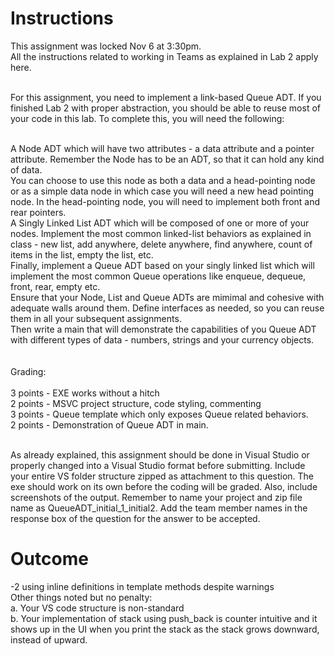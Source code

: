 # Instructions
This assignment was locked Nov 6 at 3:30pm.
<br />All the instructions related to working in Teams as explained in Lab 2 apply here.

 

<br />For this assignment, you need to implement a link-based Queue ADT.  If you finished Lab 2 with proper abstraction, you should be able to reuse most of your code in this lab.  To complete this, you will need the following:

 

<br />A Node ADT which will have two attributes - a data attribute and a pointer attribute.  Remember the Node has to be an ADT, so that it can hold any kind of data.
<br />You can choose to use this node as both a data and a head-pointing node or as a simple data node in which case you will need a new head pointing node.  In the head-pointing node, you will need to implement both front and rear pointers.
<br />A Singly Linked List ADT which will be composed of one or more of your nodes.  Implement the most common linked-list behaviors as explained in class - new list, add anywhere, delete anywhere, find anywhere, count of items in the list, empty the list, etc.
<br />Finally, implement a Queue ADT based on your singly linked list which will implement the most common Queue operations like enqueue, dequeue, front, rear, empty etc.
<br />Ensure that your Node, List and Queue ADTs are mimimal and cohesive with adequate walls around them.  Define interfaces as needed, so you can reuse them in all your subsequent assignments.
<br />Then write a main that will demonstrate the capabilities of you Queue ADT with different types of data - numbers, strings and your currency objects.
<br /> 
<br />
<br />Grading:
<br />
<br />3 points - EXE works without a hitch
<br />2 points - MSVC project structure, code styling, commenting
<br />3 points - Queue template which only exposes Queue related behaviors.
<br />2 points - Demonstration of Queue ADT in main.
 

<br />As already explained, this assignment should be done in Visual Studio or properly changed into a Visual Studio format before submitting.  Include your entire VS folder structure zipped as attachment to this question.  The exe should work on its own before the coding will be graded.  Also, include screenshots of the output.  Remember to name your project and zip file name as QueueADT_initial_1_initial2.  Add the team member names in the response box of the question for the answer to be accepted.

# Outcome
-2 using inline definitions in template methods despite warnings
<br />Other things noted but no penalty:
<br />a. Your VS code structure is non-standard
<br />b. Your implementation of stack using push_back is counter intuitive and it shows up in the UI when you print the stack as the stack grows downward, instead of upward.